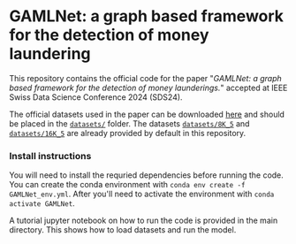 # GAMLNet: a graph based framework for the detection of money laundering

This repository contains the official code for the paper "*GAMLNet: a graph based framework for the detection of money launderings.*" accepted at IEEE Swiss Data Science Conference 2024 (SDS24).

The official datasets used in the paper can be downloaded [here](https://drive.switch.ch/index.php/s/Sc5o5B7ASni9DHW) and should be placed in the [`datasets/`](datasets/) folder. The datasets [`datasets/8K_5`](datasets/8K_5) and [`datasets/16K_5`](datasets/16K_5) are already provided by default in this repository.

### Install instructions
You will need to install the requried dependencies before running the code. You can create the conda environment with `conda env create -f GAMLNet_env.yml`. After you'll need to activate the environment with `conda activate GAMLNet`.

A tutorial jupyter notebook on how to run the code is provided in the main directory. This shows how to load datasets and run the model.
